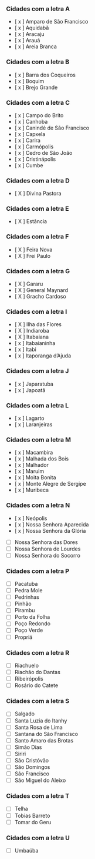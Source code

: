 ### Cidades com a letra A

- [ x ] Amparo de São Francisco
- [ x ] Aquidabã
- [ x ] Aracaju
- [ x ] Arauá
- [ x ] Areia Branca

### Cidades com a letra B

- [ x ] Barra dos Coqueiros
- [ x ] Boquim
- [ x ] Brejo Grande

### Cidades com a letra C

- [ x ] Campo do Brito
- [ x ] Canhoba
- [ x ] Canindé de São Francisco
- [ x ] Capxela
- [ x ] Carira
- [ x ] Carmópolis
- [ x ] Cedro de São João
- [ x ] Cristinápolis
- [ x ] Cumbe

### Cidades com a letra D

- [ X ] Divina Pastora

### Cidades com a letra E

- [ X ] Estância

### Cidades com a letra F

- [ X ] Feira Nova
- [ X ] Frei Paulo

### Cidades com a letra G

- [ X ] Gararu
- [ X ] General Maynard
- [ X ] Gracho Cardoso

### Cidades com a letra I

- [ X ] Ilha das Flores
- [ X ] Indiaroba
- [ X ] Itabaiana
- [ x ] Itabaianinha
- [ x ] Itabi
- [ x ] Itaporanga d’Ajuda

### Cidades com a letra J

- [ x ] Japaratuba
- [ x ] Japoatã

### Cidades com a letra L

- [ x ] Lagarto
- [ x ] Laranjeiras

### Cidades com a letra M

- [ x ] Macambira
- [ x ] Malhada dos Bois
- [ x ] Malhador
- [ x ] Maruim
- [ x ] Moita Bonita
- [ x ] Monte Alegre de Sergipe
- [ x ] Muribeca

### Cidades com a letra N

- [ x ] Neópolis
- [ x ] Nossa Senhora Aparecida
- [ x ] Nossa Senhora da Glória
- [ ] Nossa Senhora das Dores
- [ ] Nossa Senhora de Lourdes
- [ ] Nossa Senhora do Socorro

### Cidades com a letra P

- [ ] Pacatuba
- [ ] Pedra Mole
- [ ] Pedrinhas
- [ ] Pinhão
- [ ] Pirambu
- [ ] Porto da Folha
- [ ] Poço Redondo
- [ ] Poço Verde
- [ ] Propriá

### Cidades com a letra R

- [ ] Riachuelo
- [ ] Riachão do Dantas
- [ ] Ribeirópolis
- [ ] Rosário do Catete

### Cidades com a letra S

- [ ] Salgado
- [ ] Santa Luzia do Itanhy
- [ ] Santa Rosa de Lima
- [ ] Santana do São Francisco
- [ ] Santo Amaro das Brotas
- [ ] Simão Dias
- [ ] Siriri
- [ ] São Cristóvão
- [ ] São Domingos
- [ ] São Francisco
- [ ] São Miguel do Aleixo

### Cidades com a letra T

- [ ] Telha
- [ ] Tobias Barreto
- [ ] Tomar do Geru

### Cidades com a letra U

- [ ] Umbaúba

